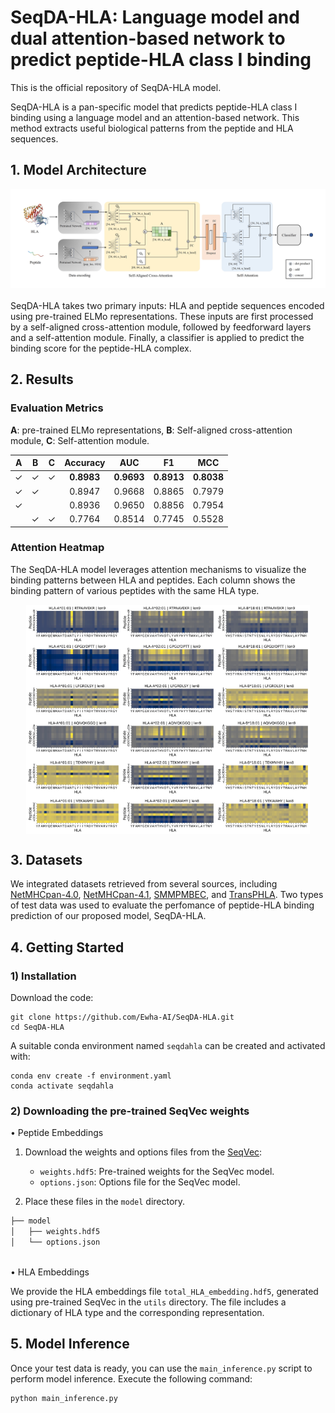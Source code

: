 # SeqDA-HLA: Language model and dual attention-based network to predict peptide-HLA class I binding

This is the official repository of SeqDA-HLA model.

SeqDA-HLA is a pan-specific model that predicts peptide-HLA class I binding using a language model and an attention-based network. This method extracts useful biological patterns from the peptide and HLA sequences.

## 1. Model Architecture
<div style="padding: 20px 20px 10px 20px; margin-bottom: 20px; background-color: white; display: inline-block;">
  <img src="Model.jpg" alt="overview">
</div>
<br/>
SeqDA-HLA takes two primary inputs: HLA and peptide sequences encoded using pre-trained ELMo representations. These inputs are first processed by a self-aligned cross-attention module, followed by feedforward layers and a self-attention module. Finally, a classifier is applied to predict the binding score for the peptide-HLA complex.


## 2. Results
### **Evaluation Metrics**
**A**: pre-trained ELMo representations, **B**: Self-aligned cross-attention module, **C**: Self-attention module.

|   A   |   B   |   C   | Accuracy  |   AUC    |   F1     |   MCC    |
|:-----:|:-----:|:-----:|:---------:|:--------:|:--------:|:--------:|
|   ✓   |   ✓   |   ✓   | **0.8983** | **0.9693** | **0.8913** | **0.8038** |
|   ✓   |   ✓   |       |   0.8947  |  0.9668  |  0.8865  |  0.7979  |
|   ✓   |       |       |   0.8936  |  0.9650   |  0.8856  |  0.7954  |
|       |   ✓   |   ✓   |   0.7764  |  0.8514  |  0.7745  |  0.5528  |

### **Attention Heatmap**
The SeqDA-HLA model leverages attention mechanisms to visualize the binding patterns between HLA and peptides. Each column shows the binding pattern of various peptides with the same HLA type.
<p align="center" style="display: flex; justify-content: center; gap: 0; margin: 0;">
  <img src="out_HLA-A0101.jpg" alt="heatmap" width="30%" style="margin: 0; padding: 0;"/>
  <img src="out_HLA-A0201.jpg" alt="heatmap" width="30%" style="margin: 0; padding: 0;"/>
  <img src="out_HLA-B1801.jpg" alt="heatmap" width="30%" style="margin: 0; padding: 0;"/>
</p>

## 3. Datasets
We integrated datasets retrieved from several sources, including [NetMHCpan-4.0](https://services.healthtech.dtu.dk/suppl/immunology/NetMHCpan-4.0/), [NetMHCpan-4.1](https://services.healthtech.dtu.dk/suppl/immunology/NAR_NetMHCpan_NetMHCIIpan/), [SMMPMBEC](http://tools.iedb.org/mhci/download/), and [TransPHLA](https://github.com/a96123155/TransPHLA-AOMP/tree/master/Dataset). Two types of test data was used to evaluate the perfomance of peptide-HLA binding prediction of our proposed model, SeqDA-HLA.

## 4. Getting Started
### 1) Installation
Download the code:
```
git clone https://github.com/Ewha-AI/SeqDA-HLA.git
cd SeqDA-HLA
```

A suitable conda environment named `seqdahla` can be created and activated with:
```
conda env create -f environment.yaml
conda activate seqdahla
```

### 2) Downloading the pre-trained SeqVec weights

• Peptide Embeddings

 1. Download the weights and options files from the [SeqVec](https://github.com/rostlab/SeqVec):
    - `weights.hdf5`: Pre-trained weights for the SeqVec model.
    - `options.json`: Options file for the SeqVec model.

2. Place these files in the `model` directory.
```bash
├── model
│   ├── weights.hdf5
│   └── options.json
```
<br/>
• HLA Embeddings

We provide the HLA embeddings file `total_HLA_embedding.hdf5`, generated using pre-trained SeqVec in the `utils` directory.
The file includes a dictionary of HLA type and the corresponding representation.

## 5. Model Inference
Once your test data is ready, you can use the `main_inference.py` script to perform model inference. Execute the following command:

```
python main_inference.py
```
